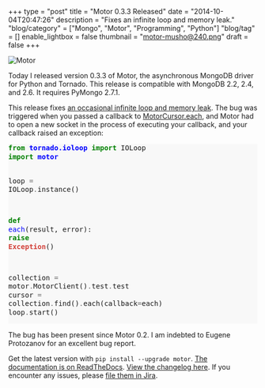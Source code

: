 +++
type = "post"
title = "Motor 0.3.3 Released"
date = "2014-10-04T20:47:26"
description = "Fixes an infinite loop and memory leak."
"blog/category" = ["Mongo", "Motor", "Programming", "Python"]
"blog/tag" = []
enable_lightbox = false
thumbnail = "motor-musho@240.png"
draft = false
+++

<p><img style="display:block; margin-left:auto; margin-right:auto;" src="motor-musho.png" alt="Motor" title="motor-musho.png" border="0" /></p>
<p>Today I released version 0.3.3 of Motor, the asynchronous MongoDB driver for Python and Tornado. This release is compatible with MongoDB 2.2, 2.4, and 2.6. It requires PyMongo 2.7.1.</p>
<p>This release fixes <a href="https://jira.mongodb.org/browse/MOTOR-45">an occasional infinite loop and memory leak</a>. The bug was triggered when you passed a callback to <a href="http://motor.readthedocs.org/en/stable/api/motor_cursor.html#motor.MotorCursor.each">MotorCursor.each</a>, and Motor had to open a new socket in the process of executing your callback, and your callback raised an exception:</p>
<div class="codehilite" style="background: #f8f8f8"><pre style="line-height: 125%"><span style="color: #008000; font-weight: bold">from</span> <span style="color: #0000FF; font-weight: bold">tornado.ioloop</span> <span style="color: #008000; font-weight: bold">import</span> IOLoop
<span style="color: #008000; font-weight: bold">import</span> <span style="color: #0000FF; font-weight: bold">motor</span>

loop <span style="color: #666666">=</span> IOLoop<span style="color: #666666">.</span>instance()

<span style="color: #008000; font-weight: bold">def</span> <span style="color: #0000FF">each</span>(result, error):
    <span style="color: #008000; font-weight: bold">raise</span> <span style="color: #D2413A; font-weight: bold">Exception</span>()

collection <span style="color: #666666">=</span> motor<span style="color: #666666">.</span>MotorClient()<span style="color: #666666">.</span>test<span style="color: #666666">.</span>test
cursor <span style="color: #666666">=</span> collection<span style="color: #666666">.</span>find()<span style="color: #666666">.</span>each(callback<span style="color: #666666">=</span>each)
loop<span style="color: #666666">.</span>start()
</pre></div>


<p>The bug has been present since Motor 0.2. I am indebted to Eugene Protozanov for an excellent bug report.</p>
<p>Get the latest version with <code>pip install --upgrade motor</code>. <a href="http://motor.readthedocs.org/en/stable">The documentation is on ReadTheDocs</a>. <a href="http://motor.readthedocs.org/en/stable/changelog.html">View the changelog here</a>. If you encounter any issues, please <a href="https://jira.mongodb.org/browse/MOTOR">file them in Jira</a>.</p>
    